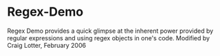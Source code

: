 Regex-Demo
==========

Regex Demo provides a quick glimpse at the inherent power provided by regular expressions and using regex objects in one's code.  Modified by Craig Lotter, February 2006
